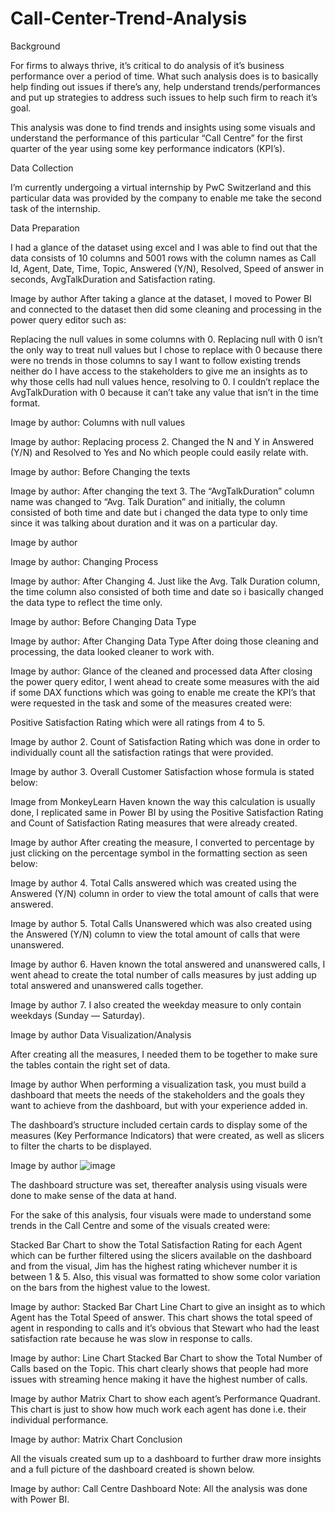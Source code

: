 # Call-Center-Trend-Analysis




Background

For firms to always thrive, it’s critical to do analysis of it’s business performance over a period of time. What such analysis does is to basically help finding out issues if there’s any, help understand trends/performances and put up strategies to address such issues to help such firm to reach it’s goal.

This analysis was done to find trends and insights using some visuals and understand the performance of this particular “Call Centre” for the first quarter of the year using some key performance indicators (KPI’s).

Data Collection

I’m currently undergoing a virtual internship by PwC Switzerland and this particular data was provided by the company to enable me take the second task of the internship.

Data Preparation

I had a glance of the dataset using excel and I was able to find out that the data consists of 10 columns and 5001 rows with the column names as Call Id, Agent, Date, Time, Topic, Answered (Y/N), Resolved, Speed of answer in seconds, AvgTalkDuration and Satisfaction rating.


Image by author
After taking a glance at the dataset, I moved to Power BI and connected to the dataset then did some cleaning and processing in the power query editor such as:

Replacing the null values in some columns with 0. Replacing null with 0 isn’t the only way to treat null values but I chose to replace with 0 because there were no trends in those columns to say I want to follow existing trends neither do I have access to the stakeholders to give me an insights as to why those cells had null values hence, resolving to 0. I couldn’t replace the AvgTalkDuration with 0 because it can’t take any value that isn’t in the time format.

Image by author: Columns with null values

Image by author: Replacing process
2. Changed the N and Y in Answered (Y/N) and Resolved to Yes and No which people could easily relate with.


Image by author: Before Changing the texts

Image by author: After changing the text
3. The “AvgTalkDuration” column name was changed to “Avg. Talk Duration” and initially, the column consisted of both time and date but i changed the data type to only time since it was talking about duration and it was on a particular day.


Image by author

Image by author: Changing Process

Image by author: After Changing
4. Just like the Avg. Talk Duration column, the time column also consisted of both time and date so i basically changed the data type to reflect the time only.


Image by author: Before Changing Data Type

Image by author: After Changing Data Type
After doing those cleaning and processing, the data looked cleaner to work with.


Image by author: Glance of the cleaned and processed data
After closing the power query editor, I went ahead to create some measures with the aid if some DAX functions which was going to enable me create the KPI’s that were requested in the task and some of the measures created were:

Positive Satisfaction Rating which were all ratings from 4 to 5.

Image by author
2. Count of Satisfaction Rating which was done in order to individually count all the satisfaction ratings that were provided.


Image by author
3. Overall Customer Satisfaction whose formula is stated below:


Image from MonkeyLearn
Haven known the way this calculation is usually done, I replicated same in Power BI by using the Positive Satisfaction Rating and Count of Satisfaction Rating measures that were already created.


Image by author
After creating the measure, I converted to percentage by just clicking on the percentage symbol in the formatting section as seen below:


Image by author
4. Total Calls answered which was created using the Answered (Y/N) column in order to view the total amount of calls that were answered.


Image by author
5. Total Calls Unanswered which was also created using the Answered (Y/N) column to view the total amount of calls that were unanswered.


Image by author
6. Haven known the total answered and unanswered calls, I went ahead to create the total number of calls measures by just adding up total answered and unanswered calls together.


Image by author
7. I also created the weekday measure to only contain weekdays (Sunday — Saturday).


Image by author
Data Visualization/Analysis

After creating all the measures, I needed them to be together to make sure the tables contain the right set of data.


Image by author
When performing a visualization task, you must build a dashboard that meets the needs of the stakeholders and the goals they want to achieve from the dashboard, but with your experience added in.

The dashboard’s structure included certain cards to display some of the measures (Key Performance Indicators) that were created, as well as slicers to filter the charts to be displayed.


Image by author
![image](https://github.com/PurvaSungra/Call-Center-Trend-Analysis/assets/149881341/26b964f8-32a2-4fdc-9574-4978731fd4b3)

The dashboard structure was set, thereafter analysis using visuals were done to make sense of the data at hand.

For the sake of this analysis, four visuals were made to understand some trends in the Call Centre and some of the visuals created were:

Stacked Bar Chart to show the Total Satisfaction Rating for each Agent which can be further filtered using the slicers available on the dashboard and from the visual, Jim has the highest rating whichever number it is between 1 & 5. Also, this visual was formatted to show some color variation on the bars from the highest value to the lowest.

Image by author: Stacked Bar Chart
Line Chart to give an insight as to which Agent has the Total Speed of answer. This chart shows the total speed of agent in responding to calls and it’s obvious that Stewart who had the least satisfaction rate because he was slow in response to calls.

Image by author: Line Chart
Stacked Bar Chart to show the Total Number of Calls based on the Topic. This chart clearly shows that people had more issues with streaming hence making it have the highest number of calls.

Image by author
Matrix Chart to show each agent’s Performance Quadrant. This chart is just to show how much work each agent has done i.e. their individual performance.

Image by author: Matrix Chart
Conclusion

All the visuals created sum up to a dashboard to further draw more insights and a full picture of the dashboard created is shown below.


Image by author: Call Centre Dashboard
Note: All the analysis was done with Power BI.
